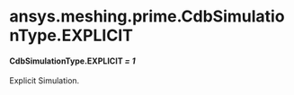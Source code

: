 <a id="ansys-meshing-prime-cdbsimulationtype-explicit"></a>

# ansys.meshing.prime.CdbSimulationType.EXPLICIT

<a id="ansys.meshing.prime.CdbSimulationType.EXPLICIT"></a>

#### CdbSimulationType.EXPLICIT *= 1*

Explicit Simulation.

<!-- !! processed by numpydoc !! -->
